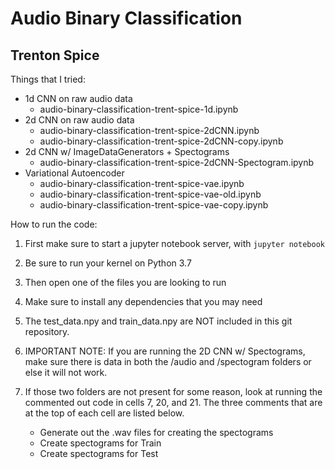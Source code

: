 # Audio Binary Classification
## Trenton Spice

Things that I tried:
- 1d CNN on raw audio data
  -  audio-binary-classification-trent-spice-1d.ipynb
- 2d CNN on raw audio data
  - audio-binary-classification-trent-spice-2dCNN.ipynb
  - audio-binary-classification-trent-spice-2dCNN-copy.ipynb
- 2d CNN w/ ImageDataGenerators + Spectograms
  - audio-binary-classification-trent-spice-2dCNN-Spectogram.ipynb
- Variational Autoencoder 
  - audio-binary-classification-trent-spice-vae.ipynb
  - audio-binary-classification-trent-spice-vae-old.ipynb
  - audio-binary-classification-trent-spice-vae-copy.ipynb
  
How to run the code:
1. First make sure to start a jupyter notebook server, with `jupyter notebook`
2. Be sure to run your kernel on Python 3.7
3. Then open one of the files you are looking to run
4. Make sure to install any dependencies that you may need
5. The test_data.npy and train_data.npy are NOT included in this git repository.
6. IMPORTANT NOTE: If you are running the 2D CNN w/ Spectograms, make sure there is data in both the
   /audio and /spectogram folders or else it will not work.

7. If those two folders are not present for some reason, look at running the commented out code in cells 
   7, 20, and 21. The three comments that are at the top of each cell are listed below.
   - Generate out the .wav files for creating the spectograms
   - Create spectograms for Train
   - Create spectograms for Test
   
